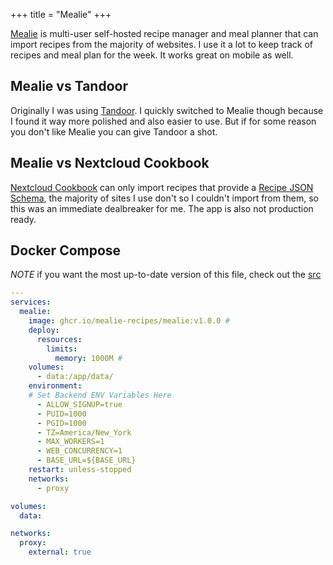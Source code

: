 +++
title = "Mealie"
+++

[Mealie](https://docs.mealie.io/) is multi-user self-hosted recipe manager and meal planner that can import recipes from the majority of websites. I use it a lot to keep track of recipes and meal plan for the week. It works great on mobile as well.

## Mealie vs Tandoor

Originally I was using [Tandoor](https://tandoor.dev/). I quickly switched to Mealie though because I found it way more polished and also easier to use. But if for some reason you don't like Mealie you can give Tandoor a shot.

## Mealie vs Nextcloud Cookbook

[Nextcloud Cookbook](https://github.com/nextcloud/cookbook) can only import recipes that provide a [Recipe JSON Schema](https://schema.org/Recipe), the majority of sites I use don't so I couldn't import from them, so this was an immediate dealbreaker for me. The app is also not production ready.

## Docker Compose

*NOTE* if you want the most up-to-date version of this file, check out the [src](https://github.com/scottross123/home-server/blob/master/apps/mealie/compose.yaml)

```yaml
---
services:
  mealie:
    image: ghcr.io/mealie-recipes/mealie:v1.0.0 # 
    deploy:
      resources:
        limits:
          memory: 1000M # 
    volumes:
      - data:/app/data/
    environment:
    # Set Backend ENV Variables Here
      - ALLOW_SIGNUP=true
      - PUID=1000
      - PGID=1000
      - TZ=America/New_York
      - MAX_WORKERS=1
      - WEB_CONCURRENCY=1
      - BASE_URL=${BASE_URL}
    restart: unless-stopped
    networks:
      - proxy

volumes:
  data:

networks:
  proxy:
    external: true
```
